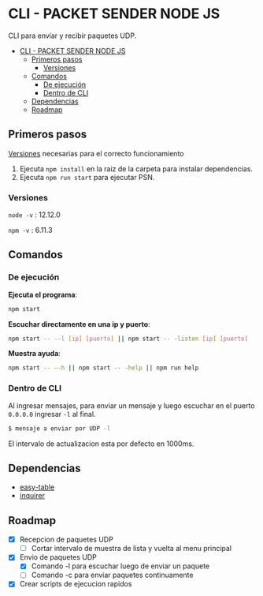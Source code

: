# CLI - PACKET SENDER NODE JS

CLI para envíar y recibir paquetes UDP. 


- [CLI - PACKET SENDER NODE JS](#cli---packet-sender-node-js)
  - [Primeros pasos](#primeros-pasos)
    - [Versiones](#versiones)
  - [Comandos](#comandos)
    - [De ejecución](#de-ejecución)
    - [Dentro de CLI](#dentro-de-cli)
  - [Dependencias](#dependencias)
  - [Roadmap](#roadmap)
## Primeros pasos

[Versiones](#versiones) necesarias para el correcto funcionamiento

1. Ejecuta `npm install` en la raiz de la carpeta para instalar dependencias.
2. Ejecuta `npm run start` para ejecutar PSN.
### Versiones 

`node -v` : 12.12.0

`npm -v` : 6.11.3

## Comandos 

### De ejecución 


**Ejecuta el programa**: 

```bash
npm start
```

**Escuchar directamente en una ip y puerto**:

```bash
npm start -- --l [ip] [puerto] || npm start -- -listen [ip] [puerto]
```
**Muestra ayuda**:

```bash
npm start -- --h || npm start -- -help || npm run help
```


### Dentro de CLI


Al ingresar mensajes, para enviar un mensaje y luego escuchar en el puerto `0.0.0.0` ingresar `-l` al final.

```bash
$ mensaje a enviar por UDP -l
```

El intervalo de actualizacion esta por defecto en 1000ms.

## Dependencias 

* [easy-table](https://www.npmjs.com/package/easy-table)
* [inquirer](https://www.npmjs.com/package/inquirer)

## Roadmap

- [x] Recepcion de paquetes UDP
  - [ ] Cortar intervalo de muestra de lista y vuelta al menu principal
- [x] Envio de paquetes UDP
  - [x] Comando -l para escuchar luego de enviar un paquete
  - [ ] Comando -c para enviar paquetes continuamente
- [x] Crear scripts de ejecucion rapidos